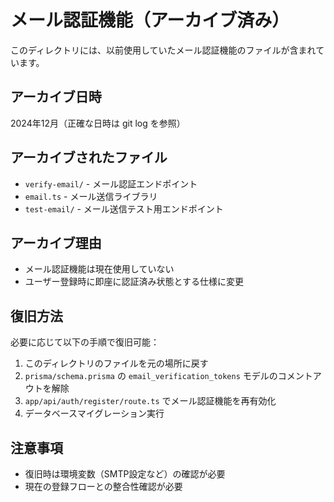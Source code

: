 # メール認証機能（アーカイブ済み）

このディレクトリには、以前使用していたメール認証機能のファイルが含まれています。

## アーカイブ日時
2024年12月（正確な日時は git log を参照）

## アーカイブされたファイル
- `verify-email/` - メール認証エンドポイント
- `email.ts` - メール送信ライブラリ
- `test-email/` - メール送信テスト用エンドポイント

## アーカイブ理由
- メール認証機能は現在使用していない
- ユーザー登録時に即座に認証済み状態とする仕様に変更

## 復旧方法
必要に応じて以下の手順で復旧可能：

1. このディレクトリのファイルを元の場所に戻す
2. `prisma/schema.prisma` の `email_verification_tokens` モデルのコメントアウトを解除
3. `app/api/auth/register/route.ts` でメール認証機能を再有効化
4. データベースマイグレーション実行

## 注意事項
- 復旧時は環境変数（SMTP設定など）の確認が必要
- 現在の登録フローとの整合性確認が必要